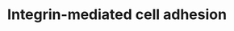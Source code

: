 ---
annotations:
- type: Pathway Ontology
  value: integrin mediated signaling pathway
authors:
- MaintBot
- Thomas
- Ddigles
description: 'Integrins are receptors that mediate attachment between a cell and the
  tissues surrounding it, which may be other cells or the extracellular matrix (ECM).
  They also play a role in cell signaling and thereby define cellular shape, mobility,
  and regulate the cell cycle.  Source: [[wikipedia:Integrins|Wikipedia]]'
last-edited: 2013-10-17
organisms:
- Pan troglodytes
redirect_from:
- /index.php/Pathway:WP951
- /instance/WP951
schema-jsonld:
- '@context': https://schema.org/
  '@id': https://wikipathways.github.io/pathways/WP951.html
  '@type': Dataset
  creator:
    '@type': Organization
    name: WikiPathways
  description: 'Integrins are receptors that mediate attachment between a cell and
    the tissues surrounding it, which may be other cells or the extracellular matrix
    (ECM). They also play a role in cell signaling and thereby define cellular shape,
    mobility, and regulate the cell cycle.  Source: [[wikipedia:Integrins|Wikipedia]]'
  keywords:
  - ACTN
  - PDPK1
  - ITGA9
  - PAK6
  - CRK
  - CAV1
  - CAPN1
  - p110
  - MAPK7
  - RAP1A
  - RHO
  - PAK4
  - ITGA7
  - ITGAL
  - ITGA5
  - TNS1
  - CAPN9
  - ITGA2B
  - RAC2
  - DOCK1
  - ITGAM
  - CSK
  - VASP
  - PI5K
  - PTK2
  - ITGB2
  - CAPN6
  - AKT2
  - CAPN7
  - MAPK6
  - MAPK12
  - CAPNS1
  - ITGAV
  - ROCK1
  - PAK1
  - VCL
  - ITGB7
  - TLN1
  - VAV3
  - ITGAE
  - MAPK10
  - AKT3
  - ITGB1
  - CAV3
  - PIK3R2
  - VAV2
  - MYO-P
  - ITGB5
  - SRC
  - MAPK1
  - MAP2K6
  - BRAF
  - ITGA6
  - MAP2K2
  - ARHGEF7
  - MAP2K5
  - CAPN2
  - ITGA1
  - AKT1
  - ITGA3
  - ITGB8
  - PAK2
  - ITGA10
  - ITGA8
  - HRAS
  - CDC42
  - SOS1
  - MAPK4
  - RAF1
  - RAP1B
  - ITGA4
  - ARAF
  - BCAR1
  - ITGA11
  - ITGAD
  - ROCK2
  - SHC3
  - SHC1
  - MAP2K1
  - MAP2K3
  - RAPGEF1
  - SORBS1
  - MYLK2
  - GRB2
  - CAV2
  - SEPP1
  - PAK3
  - PXN
  - FYN
  - ZYX
  - CAPN5
  - ITGB6
  - RAC1
  - ITGA2
  - ITGAX
  - ILK
  - CAPN10
  - CAPN11
  - ITGB4
  - ITGB3
  - MYO
  - CAPN3
  - GIT2
  - RAC3
  license: CC0
  name: Integrin-mediated cell adhesion
seo: CreativeWork
title: Integrin-mediated cell adhesion
wpid: WP951
---
